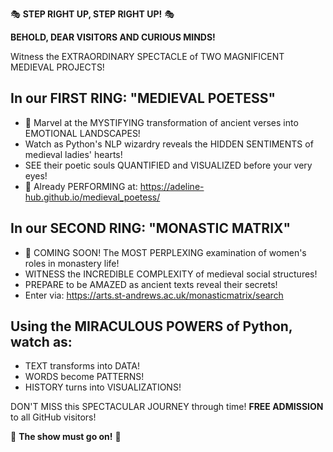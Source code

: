 🎭 **STEP RIGHT UP, STEP RIGHT UP!** 🎭

**BEHOLD, DEAR VISITORS AND CURIOUS MINDS!**

Witness the EXTRAORDINARY SPECTACLE of TWO MAGNIFICENT MEDIEVAL PROJECTS!

## In our FIRST RING: "MEDIEVAL POETESS" 
- 📜 Marvel at the MYSTIFYING transformation of ancient verses into EMOTIONAL LANDSCAPES!
- Watch as Python's NLP wizardry reveals the HIDDEN SENTIMENTS of medieval ladies' hearts!
- SEE their poetic souls QUANTIFIED and VISUALIZED before your very eyes!
- 🌟 Already PERFORMING at: https://adeline-hub.github.io/medieval_poetess/ 

## In our SECOND RING: "MONASTIC MATRIX" 
- 🏰 COMING SOON! The MOST PERPLEXING examination of women's roles in monastery life!
- WITNESS the INCREDIBLE COMPLEXITY of medieval social structures!
- PREPARE to be AMAZED as ancient texts reveal their secrets!
- Enter via: https://arts.st-andrews.ac.uk/monasticmatrix/search

## Using the MIRACULOUS POWERS of Python, watch as:
- TEXT transforms into DATA!
- WORDS become PATTERNS!
- HISTORY turns into VISUALIZATIONS!

DON'T MISS this SPECTACULAR JOURNEY through time!
**FREE ADMISSION** to all GitHub visitors!

🎪 **The show must go on!** 🎪
